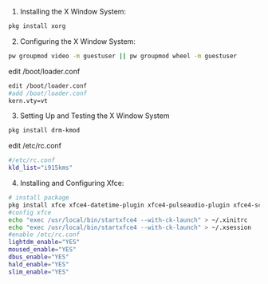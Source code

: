 1. Installing the X Window System:
```sh
pkg install xorg
```
2. Configuring the X Window System:
```sh
pw groupmod video -m guestuser || pw groupmod wheel -m guestuser
```
edit /boot/loader.conf
```sh
edit /boot/loader.conf
#add /boot/loader.conf
kern.vty=vt
```
3. Setting Up and Testing the X Window System
```sh
pkg install drm-kmod
```
edit /etc/rc.conf
```sh
#/etc/rc.conf
kld_list="i915kms"
```
4. Installing and Configuring Xfce:
```sh
# install package
pkg install xfce xfce4-datetime-plugin xfce4-pulseaudio-plugin xfce4-screenshooter-plugin xfce4-whiskermenu-plugin xfce4-xkb-plugin lightdm-gtk-greeter firefox xfce-icons-elementary zenity sysctlview qt5-style-plugins slim
#config xfce
echo "exec /usr/local/bin/startxfce4 --with-ck-launch" > ~/.xinitrc
echo "exec /usr/local/bin/startxfce4 --with-ck-launch" > ~/.xsession
#enable /etc/rc.conf
lightdm_enable="YES"
moused_enable="YES"
dbus_enable="YES"
hald_enable="YES"
slim_enable="YES"

```
